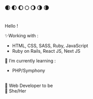 ### 🌒 🌓 🌔 🌕 🌖 🌗 🌘
<br>
Hello !
<br>

✨Working with :

<ul>
  <li>HTML, CSS, SASS, Ruby, JavaScript</li>
  <li>Ruby on Rails, React JS, Next JS </li>
 </ul>

🌱 I’m currently learning :

<ul>
  <li>PHP/Symphony</li>
 </ul>
 
<br>
 🚀 Web Developer to be
 <br>
 💬 She/Her



<!--
**Clem-svg/clem-svg** is a ✨ _special_ ✨ repository because its `README.md` (this file) appears on your GitHub profile.

Here are some ideas to get you started:

- 🔭 I’m currently working on ...
- 🌱 I’m currently learning ...
- 👯 I’m looking to collaborate on ...
- 🤔 I’m looking for help with ...
- 💬 Ask me about ...
- 📫 How to reach me: ...
- 😄 Pronouns: ...
- ⚡ Fun fact: ...
-->
